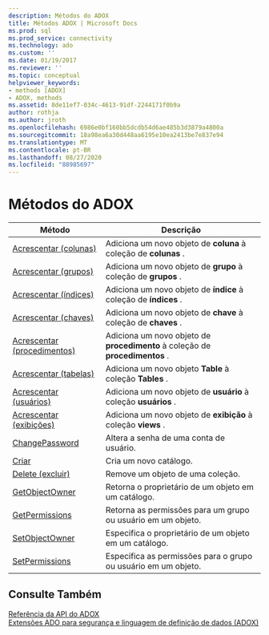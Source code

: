 ```yaml
---
description: Métodos do ADOX
title: Métodos ADOX | Microsoft Docs
ms.prod: sql
ms.prod_service: connectivity
ms.technology: ado
ms.custom: ''
ms.date: 01/19/2017
ms.reviewer: ''
ms.topic: conceptual
helpviewer_keywords:
- methods [ADOX]
- ADOX, methods
ms.assetid: 8de11ef7-034c-4613-91df-2244171f0b9a
author: rothja
ms.author: jroth
ms.openlocfilehash: 6986e0bf160bb5dcdb54d6ae485b3d3879a4800a
ms.sourcegitcommit: 18a98ea6a30d448aa6195e10ea2413be7e837e94
ms.translationtype: MT
ms.contentlocale: pt-BR
ms.lasthandoff: 08/27/2020
ms.locfileid: "88985697"
---
```

# <a name="adox-methods"></a>Métodos do ADOX

|Método|Descrição|  
|-|-|  
|[Acrescentar (colunas)](./append-method-adox-columns.md)|Adiciona um novo objeto de **coluna** à coleção de **colunas** .|  
|[Acrescentar (grupos)](./append-method-adox-groups.md)|Adiciona um novo objeto de **grupo** à coleção de **grupos** .|  
|[Acrescentar (índices)](./append-method-adox-indexes.md)|Adiciona um novo objeto de **índice** à coleção de **índices** .|  
|[Acrescentar (chaves)](./append-method-adox-keys.md)|Adiciona um novo objeto de **chave** à coleção de **chaves** .|  
|[Acrescentar (procedimentos)](./append-method-adox-procedures.md)|Adiciona um novo objeto de **procedimento** à coleção de **procedimentos** .|  
|[Acrescentar (tabelas)](./append-method-adox-tables.md)|Adiciona um novo objeto **Table** à coleção **Tables** .|  
|[Acrescentar (usuários)](./append-method-adox-users.md)|Adiciona um novo objeto de **usuário** à coleção **usuários** .|  
|[Acrescentar (exibições)](./append-method-adox-views.md)|Adiciona um novo objeto de **exibição** à coleção **views** .|  
|[ChangePassword](./changepassword-method-adox.md)|Altera a senha de uma conta de usuário.|  
|[Criar](./create-method-adox.md)|Cria um novo catálogo.|  
|[Delete (excluir)](./delete-method-adox-collections.md)|Remove um objeto de uma coleção.|  
|[GetObjectOwner](./getobjectowner-method-adox.md)|Retorna o proprietário de um objeto em um catálogo.|  
|[GetPermissions](./getpermissions-method-adox.md)|Retorna as permissões para um grupo ou usuário em um objeto.|  
|[SetObjectOwner](./setobjectowner-method.md)|Especifica o proprietário de um objeto em um catálogo.|  
|[SetPermissions](./setpermissions-method-adox.md)|Especifica as permissões para o grupo ou usuário em um objeto.|  
  
## <a name="see-also"></a>Consulte Também  
 [Referência da API do ADOX](./adox-object-model.md?view=sql-server-ver15)   
 [Extensões ADO para segurança e linguagem de definição de dados (ADOX)](../../guide/extensions/ado-extensions-for-data-definition-language-and-security-adox.md)